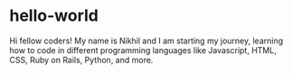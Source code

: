 # hello-world

Hi fellow coders! My name is Nikhil and I am starting my journey, learning how to code in different programming languages like Javascript, HTML, CSS, Ruby on Rails, Python, and more.
